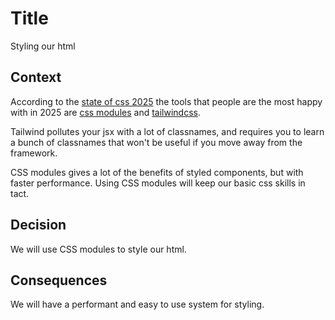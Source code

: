 # Title

Styling our html

## Context

According to the [state of css 2025](https://2025.stateofcss.com/en-US) the tools that people are the most happy with in 2025 are [css modules](https://github.com/css-modules/css-modules) and [tailwindcss](https://tailwindcss.com/).

Tailwind pollutes your jsx with a lot of classnames, and requires you to learn a bunch of classnames that won't be useful if you move away from the framework.

CSS modules gives a lot of the benefits of styled components, but with faster performance. Using CSS modules will keep our basic css skills in tact.

## Decision

We will use CSS modules to style our html.

## Consequences

We will have a performant and easy to use system for styling.
